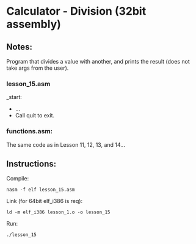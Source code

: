 # Calculator - Division (32bit assembly)

## Notes:
Program that divides a value with another, and prints the result (does not take args from the user).
 
### lesson_15.asm

_start:
- ...
- Call quit to exit.

### functions.asm:
The same code as in Lesson 11, 12, 13, and 14...

## Instructions:

Compile:
```
nasm -f elf lesson_15.asm
```
Link (for 64bit elf_i386 is req):
```
ld -m elf_i386 lesson_1.o -o lesson_15
```
Run:
```
./lesson_15
```